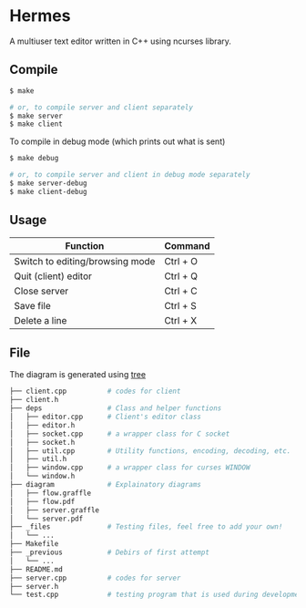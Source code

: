 Hermes
===

A multiuser text editor written in C++ using ncurses library.

## Compile

```bash
$ make

# or, to compile server and client separately
$ make server
$ make client
```

To compile in debug mode (which prints out what is sent)
```bash
$ make debug

# or, to compile server and client in debug mode separately
$ make server-debug
$ make client-debug
```

## Usage
| Function                        | Command  |
| ------------------------------- |----------|
| Switch to editing/browsing mode | Ctrl + O |
| Quit (client) editor            | Ctrl + Q |
| Close server                    | Ctrl + C |
| Save file                       | Ctrl + S |
| Delete a line                   | Ctrl + X |

## File
The diagram is generated using [tree](https://en.wikipedia.org/wiki/Tree_(Unix))

```bash
├── client.cpp          # codes for client
├── client.h
├── deps                # Class and helper functions
│   ├── editor.cpp      # Client's editor class
│   ├── editor.h
│   ├── socket.cpp      # a wrapper class for C socket
│   ├── socket.h
│   ├── util.cpp        # Utility functions, encoding, decoding, etc.
│   ├── util.h
│   ├── window.cpp      # a wrapper class for curses WINDOW
│   └── window.h
├── diagram             # Explainatory diagrams
│   ├── flow.graffle
│   ├── flow.pdf
│   ├── server.graffle
│   └── server.pdf
├── _files              # Testing files, feel free to add your own!
│   └── ...
├── Makefile
├── _previous           # Debirs of first attempt
│   └── ...
├── README.md
├── server.cpp          # codes for server
├── server.h
└── test.cpp            # testing program that is used during development stage
```
